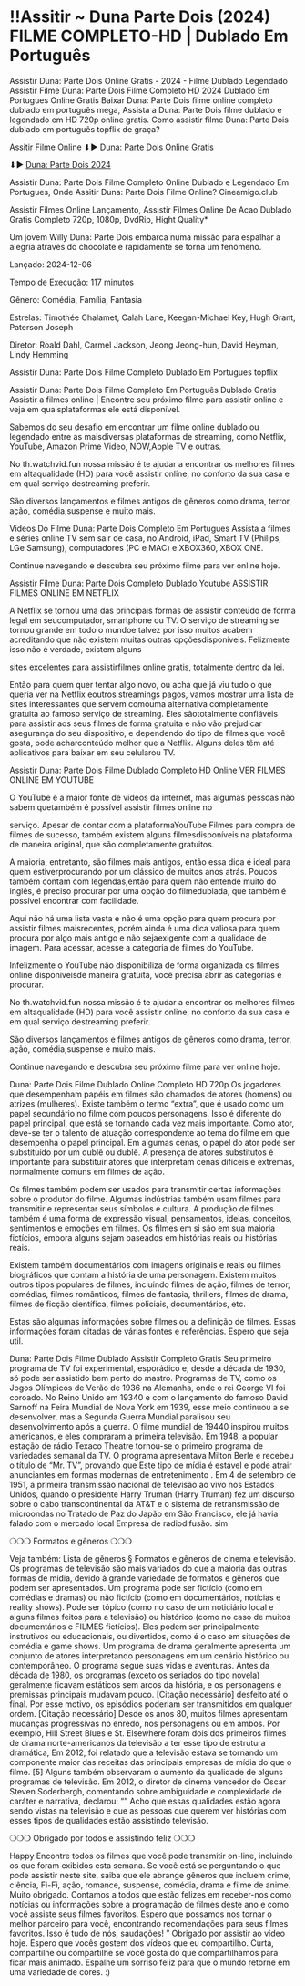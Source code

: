 # !!Assitir ~ Duna Parte Dois (2024) FILME COMPLETO-HD | Dublado Em Português

Assistir Duna: Parte Dois Online Gratis - 2024 - Filme Dublado Legendado
Assistir Filme Duna: Parte Dois Filme Completo HD 2024 Dublado Em Portugues Online Gratis
Baixar Duna: Parte Dois filme online completo dublado em português mega, Assista a Duna: Parte Dois filme dublado e legendado em HD 720p online gratis. Como assistir filme Duna: Parte Dois dublado em português topflix de graça?

Assitir Filme Online ⬇▶️ [Duna: Parte Dois Online Gratis](https://cineamigo.club/pt/693134/dune-part-two.html)

⬇▶️ [Duna: Parte Dois 2024](https://cineamigo.club/pt/693134/dune-part-two.html)

Assistir Duna: Parte Dois Filme Completo Online Dublado e Legendado Em Portugues, Onde Assitir Duna: Parte Dois Filme Online? Cineamigo.club

Assistir Filmes Online Lançamento, Assistir Filmes Online De Acao Dublado Gratis Completo 720p, 1080p, DvdRip, Hight Quality*

Um jovem Willy Duna: Parte Dois embarca numa missão para espalhar a alegria através do chocolate e rapidamente se torna um fenómeno.

Lançado: 2024-12-06

Tempo de Execução: 117 minutos

Gênero: Comédia, Família, Fantasia

Estrelas: Timothée Chalamet, Calah Lane, Keegan-Michael Key, Hugh Grant, Paterson Joseph

Diretor: Roald Dahl, Carmel Jackson, Jeong Jeong-hun, David Heyman, Lindy Hemming

Assistir Duna: Parte Dois Filme Completo Dublado Em Portugues topflix

Assistir Duna: Parte Dois Filme Completo Em Português Dublado Gratis
Assistir a filmes online | Encontre seu próximo filme para assistir
online e veja em quaisplataformas ele está disponível.

Sabemos do seu desafio em encontrar um filme online dublado ou
legendado entre as maisdiversas plataformas de streaming, como
Netflix, YouTube, Amazon Prime Video, NOW,Apple TV e outras.

No th.watchvid.fun nossa missão é te ajudar a encontrar os
melhores filmes em altaqualidade (HD) para você assistir online, no
conforto da sua casa e em qual serviço destreaming preferir.

São diversos lançamentos e filmes antigos de gêneros como drama,
terror, ação, comédia,suspense e muito mais.

Videos Do Filme Duna: Parte Dois Completo Em Portugues
Assista a filmes e séries online TV sem sair de casa, no Android,
iPad, Smart TV (Philips, LGe Samsung), computadores (PC e MAC) e
XBOX360, XBOX ONE.

Continue navegando e descubra seu próximo filme para ver online
hoje.

Assistir Filme Duna: Parte Dois Completo Dublado Youtube
ASSISTIR FILMES ONLINE EM NETFLIX

A Netflix se tornou uma das principais formas de assistir conteúdo
de forma legal em seucomputador, smartphone ou TV. O serviço de
streaming se tornou grande em todo o mundoe talvez por isso
muitos acabem acreditando que não existem muitas outras
opçõesdisponíveis. Felizmente isso não é verdade, existem alguns

sites excelentes para assistirfilmes online grátis, totalmente dentro
da lei.

Então para quem quer tentar algo novo, ou acha que já viu tudo o
que queria ver na Netflix eoutros streamings pagos, vamos mostrar
uma lista de sites interessantes que servem comouma alternativa
completamente gratuita ao famoso serviço de streaming. Eles
sãototalmente confiáveis para assistir aos seus filmes de forma
gratuita e não vão prejudicar asegurança do seu dispositivo, e
dependendo do tipo de filmes que você gosta, pode acharconteúdo
melhor que a Netflix. Alguns deles têm até aplicativos para baixar
em seu celularou TV.

Assistir Duna: Parte Dois Filme Dublado Completo HD Online
VER FILMES ONLINE EM YOUTUBE

O YouTube é a maior fonte de vídeos da internet, mas algumas
pessoas não sabem quetambém é possível assistir filmes online no

serviço. Apesar de contar com a plataformaYouTube Filmes para
compra de filmes de sucesso, também existem alguns
filmesdisponíveis na plataforma de maneira original, que são
completamente gratuitos.

A maioria, entretanto, são filmes mais antigos, então essa dica é
ideal para quem estiverprocurando por um clássico de muitos anos
atrás. Poucos também contam com legendas,então para quem não
entende muito do inglês, é preciso procurar por uma opção do
filmedublada, que também é possível encontrar com facilidade.

Aqui não há uma lista vasta e não é uma opção para quem procura
por assistir filmes maisrecentes, porém ainda é uma dica valiosa
para quem procura por algo mais antigo e não sejaexigente com a
qualidade de imagem. Para acessar, acesse a categoria de filmes do
YouTube.

Infelizmente o YouTube não disponibiliza de forma organizada os
filmes online disponíveisde maneira gratuita, você precisa abrir as
categorias e procurar.

No th.watchvid.fun nossa missão é te ajudar a encontrar os
melhores filmes em altaqualidade (HD) para você assistir online, no
conforto da sua casa e em qual serviço destreaming preferir.

São diversos lançamentos e filmes antigos de gêneros como drama,
terror, ação, comédia,suspense e muito mais.

Continue navegando e descubra seu próximo filme para ver online
hoje.

Duna: Parte Dois Filme Dublado Online Completo HD 720p
Os jogadores que desempenham papéis em filmes são chamados de atores (homens) ou atrizes (mulheres). Existe também o termo “extra”, que é usado como um papel secundário no filme com poucos personagens. Isso é diferente do papel principal, que está se tornando cada vez mais importante. Como ator, deve-se ter o talento de atuação correspondente ao tema do filme em que desempenha o papel principal. Em algumas cenas, o papel do ator pode ser substituído por um dublê ou dublê. A presença de atores substitutos é importante para substituir atores que interpretam cenas difíceis e extremas, normalmente comuns em filmes de ação.

Os filmes também podem ser usados para transmitir certas informações sobre o produtor do filme. Algumas indústrias também usam filmes para transmitir e representar seus símbolos e cultura. A produção de filmes também é uma forma de expressão visual, pensamentos, ideias, conceitos, sentimentos e emoções em filmes. Os filmes em si são em sua maioria fictícios, embora alguns sejam baseados em histórias reais ou histórias reais.

Existem também documentários com imagens originais e reais ou filmes biográficos que contam a história de uma personagem. Existem muitos outros tipos populares de filmes, incluindo filmes de ação, filmes de terror, comédias, filmes românticos, filmes de fantasia, thrillers, filmes de drama, filmes de ficção científica, filmes policiais, documentários, etc.

Estas são algumas informações sobre filmes ou a definição de filmes. Essas informações foram citadas de várias fontes e referências. Espero que seja util.

Duna: Parte Dois Filme Dublado Assistir Completo Gratis
Seu primeiro programa de TV foi experimental, esporádico e, desde a década de 1930, só pode ser assistido bem perto do mastro. Programas de TV, como os Jogos Olímpicos de Verão de 1936 na Alemanha, onde o rei George VI foi coroado. No Reino Unido em 19340 e com o lançamento do famoso David Sarnoff na Feira Mundial de Nova York em 1939, esse meio continuou a se desenvolver, mas a Segunda Guerra Mundial paralisou seu desenvolvimento após a guerra. O filme mundial de 19440 inspirou muitos americanos, e eles compraram a primeira televisão. Em 1948, a popular estação de rádio Texaco Theatre tornou-se o primeiro programa de variedades semanal da TV. O programa apresentava Milton Berle e recebeu o título de “Mr. TV”, provando que Este tipo de mídia é estável e pode atrair anunciantes em formas modernas de entretenimento . Em 4 de setembro de 1951, a primeira transmissão nacional de televisão ao vivo nos Estados Unidos, quando o presidente Harry Truman (Harry Truman) fez um discurso sobre o cabo transcontinental da AT&T e o sistema de retransmissão de microondas no Tratado de Paz do Japão em São Francisco, ele já havia falado com o mercado local Empresa de radiodifusão. sim

❍❍❍ Formatos e gêneros ❍❍❍

Veja também: Lista de gêneros § Formatos e gêneros de cinema e televisão. Os programas de televisão são mais variados do que a maioria das outras formas de mídia, devido à grande variedade de formatos e gêneros que podem ser apresentados. Um programa pode ser fictício (como em comédias e dramas) ou não fictício (como em documentários, notícias e reality shows). Pode ser tópico (como no caso de um noticiário local e alguns filmes feitos para a televisão) ou histórico (como no caso de muitos documentários e FILMES fictícios). Eles podem ser principalmente instrutivos ou educacionais, ou divertidos, como é o caso em situações de comédia e game shows. Um programa de drama geralmente apresenta um conjunto de atores interpretando personagens em um cenário histórico ou contemporâneo. O programa segue suas vidas e aventuras. Antes da década de 1980, os programas (exceto os seriados do tipo novela) geralmente ficavam estáticos sem arcos da história, e os personagens e premissas principais mudavam pouco. [Citação necessário] desfeito até o final. Por esse motivo, os episódios poderiam ser transmitidos em qualquer ordem. [Citação necessário] Desde os anos 80, muitos filmes apresentam mudanças progressivas no enredo, nos personagens ou em ambos. Por exemplo, Hill Street Blues e St. Elsewhere foram dois dos primeiros filmes de drama norte-americanos da televisão a ter esse tipo de estrutura dramática, Em 2012, foi relatado que a televisão estava se tornando um componente maior das receitas das principais empresas de mídia do que o filme. [5] Alguns também observaram o aumento da qualidade de alguns programas de televisão. Em 2012, o diretor de cinema vencedor do Oscar Steven Soderbergh, comentando sobre ambiguidade e complexidade de caráter e narrativa, declarou: “” Acho que essas qualidades estão agora sendo vistas na televisão e que as pessoas que querem ver histórias com esses tipos de qualidades estão assistindo televisão.

❍❍❍ Obrigado por todos e assistindo feliz ❍❍❍

Happy Encontre todos os filmes que você pode transmitir on-line, incluindo os que foram exibidos esta semana. Se você está se perguntando o que pode assistir neste site, saiba que ele abrange gêneros que incluem crime, ciência, Fi-Fi, ação, romance, suspense, comédia, drama e filme de anime. Muito obrigado. Contamos a todos que estão felizes em receber-nos como notícias ou informações sobre a programação de filmes deste ano e como você assiste seus filmes favoritos. Espero que possamos nos tornar o melhor parceiro para você, encontrando recomendações para seus filmes favoritos. Isso é tudo de nós, saudações! ” Obrigado por assistir ao vídeo hoje. Espero que vocês gostem dos vídeos que eu compartilho. Curta, compartilhe ou compartilhe se você gosta do que compartilhamos para ficar mais animado. Espalhe um sorriso feliz para que o mundo retorne em uma variedade de cores. :)
